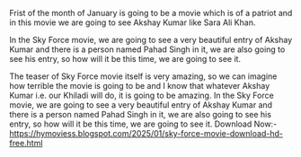 Frist of the month of January is going to be a movie which is of a patriot and in this movie we are going to see Akshay Kumar like Sara Ali Khan.

In the Sky Force movie, we are going to see a very beautiful entry of Akshay Kumar and there is a person named Pahad Singh in it, we are also going to see his entry, so how will it be this time, we are going to see it.

The teaser of Sky Force movie itself is very amazing, so we can imagine how terrible the movie is going to be and I know that whatever Akshay Kumar i.e. our Khiladi will do, it is going to be amazing.
In the Sky Force movie, we are going to see a very beautiful entry of Akshay Kumar and there is a person named Pahad Singh in it, we are also going to see his entry, so how will it be this time, we are going to see it.
Download Now:- https://hymoviess.blogspot.com/2025/01/sky-force-movie-download-hd-free.html
